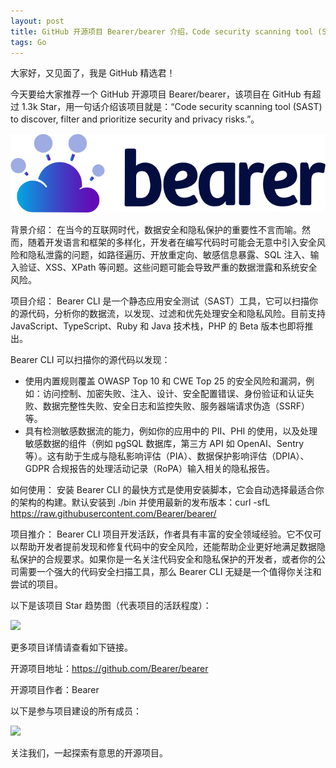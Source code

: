 ```yaml
---
layout: post
title: GitHub 开源项目 Bearer/bearer 介绍，Code security scanning tool (SAST) to discover, filter and prioritize security and privacy risks.
tags: Go
---
```


大家好，又见面了，我是 GitHub 精选君！

今天要给大家推荐一个 GitHub 开源项目 Bearer/bearer，该项目在 GitHub 有超过 1.3k Star，用一句话介绍该项目就是：“Code security scanning tool (SAST) to discover, filter and prioritize security and privacy risks.”。


![](https://raw.githubusercontent.com/Bearer/bearer/master/./docs/assets/img/bearer-logo-light.svg)





背景介绍：
在当今的互联网时代，数据安全和隐私保护的重要性不言而喻。然而，随着开发语言和框架的多样化，开发者在编写代码时可能会无意中引入安全风险和隐私泄露的问题，如路径遍历、开放重定向、敏感信息暴露、SQL 注入、输入验证、XSS、XPath 等问题。这些问题可能会导致严重的数据泄露和系统安全风险。

项目介绍：
Bearer CLI 是一个静态应用安全测试（SAST）工具，它可以扫描你的源代码，分析你的数据流，以发现、过滤和优先处理安全和隐私风险。目前支持 JavaScript、TypeScript、Ruby 和 Java 技术栈，PHP 的 Beta 版本也即将推出。

Bearer CLI 可以扫描你的源代码以发现：
- 使用内置规则覆盖 OWASP Top 10 和 CWE Top 25 的安全风险和漏洞，例如：访问控制、加密失败、注入、设计、安全配置错误、身份验证和认证失败、数据完整性失败、安全日志和监控失败、服务器端请求伪造（SSRF）等。
- 具有检测敏感数据流的能力，例如你的应用中的 PII、PHI 的使用，以及处理敏感数据的组件（例如 pgSQL 数据库，第三方 API 如 OpenAI、Sentry 等）。这有助于生成与隐私影响评估（PIA）、数据保护影响评估（DPIA）、GDPR 合规报告的处理活动记录（RoPA）输入相关的隐私报告。

如何使用：
安装 Bearer CLI 的最快方式是使用安装脚本，它会自动选择最适合你的架构的构建。默认安装到 ./bin 并使用最新的发布版本：curl -sfL https://raw.githubusercontent.com/Bearer/bearer/

项目推介：
Bearer CLI 项目开发活跃，作者具有丰富的安全领域经验。它不仅可以帮助开发者提前发现和修复代码中的安全风险，还能帮助企业更好地满足数据隐私保护的合规要求。如果你是一名关注代码安全和隐私保护的开发者，或者你的公司需要一个强大的代码安全扫描工具，那么 Bearer CLI 无疑是一个值得你关注和尝试的项目。



以下是该项目 Star 趋势图（代表项目的活跃程度）：

![](https://api.star-history.com/svg?repos=Bearer/bearer&type=Timeline)

更多项目详情请查看如下链接。

开源项目地址：https://github.com/Bearer/bearer 

开源项目作者：Bearer

以下是参与项目建设的所有成员：

![](https://contrib.rocks/image?repo=Bearer/bearer)

关注我们，一起探索有意思的开源项目。